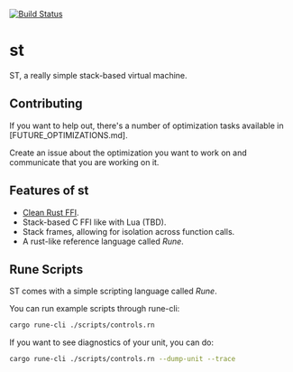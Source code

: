 [![Build Status](https://github.com/udoprog/st/workflows/Build/badge.svg)](https://github.com/udoprog/st/actions)

# st

ST, a really simple stack-based virtual machine.

## Contributing

If you want to help out, there's a number of optimization tasks available in
[FUTURE_OPTIMIZATIONS.md].

Create an issue about the optimization you want to work on and communicate that
you are working on it.

## Features of st

* [Clean Rust FFI][rust-ffi].
* Stack-based C FFI like with Lua (TBD).
* Stack frames, allowing for isolation across function calls.
* A rust-like reference language called *Rune*.

## Rune Scripts

ST comes with a simple scripting language called *Rune*.

You can run example scripts through rune-cli:

```bash
cargo rune-cli ./scripts/controls.rn
```

If you want to see diagnostics of your unit, you can do:

```bash
cargo rune-cli ./scripts/controls.rn --dump-unit --trace
```

[rust-ffi]: https://github.com/udoprog/st/blob/master/crates/st-http/src/lib.rs